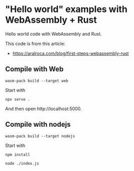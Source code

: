 # "Hello world" examples with WebAssembly + Rust

Hello world code with WebAssembly and Rust.

This code is from this article: 

- https://aralroca.com/blog/first-steps-webassembly-rust

## Compile with Web

```
wasm-pack build --target web
```

Start with

```
npx serve .
```

And then open http://localhost:5000.


## Compile with nodejs

```
wasm-pack build --target nodejs
```

Start with
```
npm install

node ./index.js
```